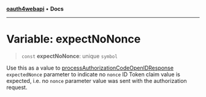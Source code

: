 [**oauth4webapi**](../README.md) • **Docs**

***

# Variable: expectNoNonce

> `const` **expectNoNonce**: unique `symbol`

Use this as a value to [processAuthorizationCodeOpenIDResponse](../functions/processAuthorizationCodeOpenIDResponse.md) `expectedNonce` parameter to
indicate no `nonce` ID Token claim value is expected, i.e. no `nonce` parameter value was sent
with the authorization request.
